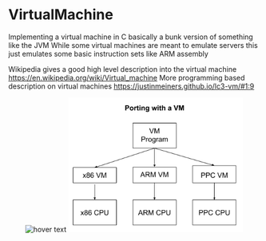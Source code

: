 # VirtualMachine
Implementing a virtual machine in C basically a bunk version of something like the JVM 
While some virtual machines are meant to emulate servers this just emulates some basic instruction sets like ARM assembly

Wikipedia gives a good high level description into the virtual machine https://en.wikipedia.org/wiki/Virtual_machine
More programming based description on virtual machines                 https://justinmeiners.github.io/lc3-vm/#1:9


<p align="center">
  <img src="no_vim.gif" width="350" title="hover text">
  <img src="vm.gif" width="350" title="hover text">
</p>
